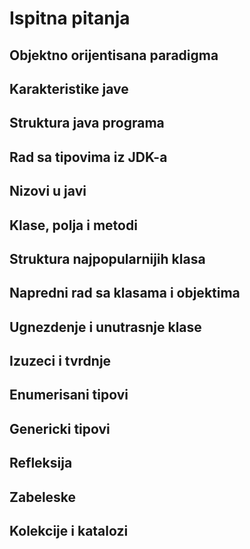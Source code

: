 # Ispitna pitanja

## Objektno orijentisana paradigma


## Karakteristike jave
## Struktura java programa
## Rad sa tipovima iz JDK-a
## Nizovi u javi
## Klase, polja i metodi
## Struktura najpopularnijih klasa
## Napredni rad sa klasama i objektima
## Ugnezdenje i unutrasnje klase
## Izuzeci i tvrdnje
## Enumerisani tipovi
## Genericki tipovi
## Refleksija
## Zabeleske
## Kolekcije i katalozi
